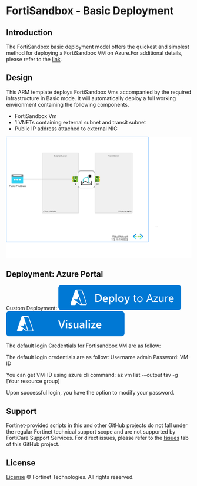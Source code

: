 # FortiSandbox - Basic Deployment

## Introduction

The FortiSandbox basic deployment model offers the quickest and simplest method for deploying a FortiSandbox VM on Azure.For additional details, please refer to the [link](https://docs.fortinet.com/document/fortisandbox-public-cloud/4.4.0/fortisandbox-vm-on-azure/626020/deploying-fortisandbox-vm-on-azure-basic).


## Design

This ARM template deploys  FortiSandbox Vms accompanied by the required infrastructure in Basic mode. It will automatically deploy a full working environment containing the following components.

- FortiSandbox Vm
- 1 VNETs containing external subnet and transit subnet
- Public IP address attached to external NIC



![FortiSandbox-VM azure design](images/FSA-BasicDeployment.png)



## Deployment: Azure Portal

Custom Deployment:
[![Deploy To Azure](https://raw.githubusercontent.com/Azure/azure-quickstart-templates/master/1-CONTRIBUTION-GUIDE/images/deploytoazure.svg?sanitize=true)](https://portal.azure.com/#create/Microsoft.Template/uri/https%3A%2F%2Fraw.githubusercontent.com%2F40net-cloud%2Ffortinet-azure-solutions%2Fmain%2FFortiSandbox%2FBasic-Deployment%2FmainTemplate.json)
[![Visualize](https://raw.githubusercontent.com/Azure/azure-quickstart-templates/master/1-CONTRIBUTION-GUIDE/images/visualizebutton.svg?sanitize=true)](http://armviz.io/#/?load=https%3A%2F%2Fraw.githubusercontent.com%2F40net-cloud%2Ffortinet-azure-solutions$2Fmain%2FFortiSandbox%2FBasic-Deployment%2FmainTemplate.json)

The default login Credentials for Fortisandbox VM are as follow:

The default login credentials are as follow:
Username admin
Password: VM-ID

You can get VM-ID using azure cli command:  az vm list -–output tsv -g [Your resource group]

Upon successful login, you have the option to modify your password.


## Support

Fortinet-provided scripts in this and other GitHub projects do not fall under the regular Fortinet technical support scope and are not supported by FortiCare Support Services.
For direct issues, please refer to the [Issues](https://github.com/40net-cloud/fortinet-azure-solutions/issues) tab of this GitHub project.

## License

[License](LICENSE) © Fortinet Technologies. All rights reserved.
